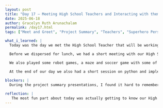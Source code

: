 ```yaml
---
layout: post
title: "Day 17 – Meeting High School Teachers and Interacting with them"
date: 2025-06-18
author: Gracelyn Ruth Arunachalam
permalink: /day17.html
tags: ["Meet and Greet", "Project Summary", "Teachers", "Superhero Personna"]

what_i_learned: |
  Today was the day we met the High School Teacher that will be working with us for this summer. We began our day with our peers from other groups and we had a short ice breaker. In this activity we had to come up with a 30 second summary of our project without including any key words from the title of our project. Following that we had a short lost at sea game, where we had a list of items that we could have on a raft when lost at sea that we had to place on a list in order from the most important to the least important. Our team was a little bit close to the coastguard list - the correct list. The next activity that we had lined up for us was the meet and greet with our High School teachers. Before we began this session, we re-presented our 30 second summary of our projects so the teachers could guess which project they were on. 

  Before we dispersed for lunch, we had a short meeting with our High School teacher, Mrs. Ross Jones. She had us ask ChatGPT to build a superhero personna by prompting it with our three of our strengths and weaknesses. I was the Insightor, the bot had prepared a little background story for me to display my strengths and weaknesses, here's a snipet of what it had given me: "Taking up the mantle of The Insightor, she now travels between disputes, classrooms, and interdimensional misunderstandings. She's not the strongest or flashiest hero — but when understanding is the key to survival, Insightor is irreplaceable." This was a fun activity, where I was able to hear about the strengths and weaknesses of my friends and also our newest member. 

  We also played some robot games, a maze and soccer game with some of Dr. Mack's students. It was a fun game where we had to control the movement of robots using controls on a tablet that we used to navigate the maze.

  At the end of our day we also had a short session on python and implementing automized search algorithms to determine the best combination of parameters for ML models that yield the highest R2 values.
 
blockers: |
  During the project summary presentations, I found it hard to remember all the key things we had discussed as a group, when actually presenting. I would always say things that we had not practiced. However, I am grateful for my team who cheered me up and accepted every summary I switched through.

reflection: |
   The most fun part about today was actually getting to know our High School Teacher. She is a very kind and funny teacher that I would love to work with for the summer. During our lost at sea activity, I noticed that all groups had different interpretations of how the objects could be utlized for survival, thus the all had different perspectives. I personally remember how within our team we had come up with various survival uses of a shaving mirror. We had concluded that it could be used as a knife to cut fish - when broken in pieces, as a source of fire, as a plate and as a means of defense against sharks if we ran out of shark repellent.
---
```

